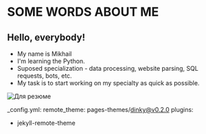 # SOME WORDS ABOUT ME

## Hello, everybody!

* My name is Mikhail
* I'm learning the Python.
* Suposed specialization - data processing, website parsing, SQL requests, bots, etc.
* My task is to start working on my specialty as quick as possible.

![Для резюме](https://github.com/Miver-13/Task-3-_-HW-Team-Work-2-/assets/169260497/727b840b-2bc9-4273-98f8-31ff71b82750)

_config.yml:
remote_theme: pages-themes/dinky@v0.2.0
plugins:
- jekyll-remote-theme
